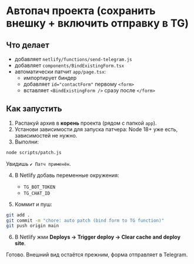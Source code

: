 # Автопач проекта (сохранить внешку + включить отправку в TG)

## Что делает
- добавляет `netlify/functions/send-telegram.js`
- добавляет `components/BindExistingForm.tsx`
- автоматически патчит `app/page.tsx`:
  - импортирует биндер
  - добавляет `id="contactForm"` первому `<form>`
  - вставляет `<BindExistingForm />` сразу после `</form>`

## Как запустить
1) Распакуй архив в **корень** проекта (рядом с папкой `app`).
2) Установи зависимости для запуска патчера: Node 18+ уже есть, зависимостей не нужно.
3) Выполни:
```bash
node scripts/patch.js
```
Увидишь `✔ Патч применён`.

4) В Netlify добавь переменные окружения:
   - `TG_BOT_TOKEN`
   - `TG_CHAT_ID`

5) Коммит и пуш:
```bash
git add .
git commit -m "chore: auto patch (bind form to TG function)"
git push origin main
```

6) В Netlify жми **Deploys → Trigger deploy → Clear cache and deploy site**.

Готово. Внешний вид остаётся прежним, форма отправляет в Telegram.
